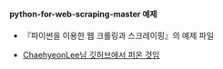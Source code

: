 #### python-for-web-scraping-master 예제


- 『파이썬을 이용한 웹 크롤링과 스크레이핑』의 예제 파일  

- [ChaehyeonLee님 깃허브에서 퍼온 것임](https://github.com/ChaehyeonLee/study)
